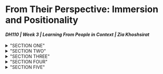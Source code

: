 # From Their Perspective: Immersion and Positionality 
#### *DH110 | Week 3 | Learning From People in Context | Zia Khoshsirat*

<details>
<summary>"SECTION ONE"</summary>
  
# :pencil: Research Goal and Requirements
> :one: **The Main Activity of The Project**

> :two: **The Basic Needs Involved**

> :three: **Common Way(s) Gratify Needs** 

> :four: **Limitation(s) Expected to Be Improved**

   </details>

<details>
<summary>"SECTION TWO"</summary>
  
  # 🏡 Target Users 
  
  > :one: **User's Characteristics**(demographics|preference|expertise|mainstram or not)
  
  > :two: **Context of Use**
  
  > :three: **Processes for Completion of Activity**
   </details>


<details>
<summary>"SECTION THREE"</summary>
  
  # 🔎 Research Method
  
  > :one: **Hows**
 
  > :two: **Whats**
  
   </details>
   
   <details>
<summary>"SECTION FOUR"</summary>
  
  
  
  
  
  
   </details><details>
<summary>"SECTION FIVE"</summary>
  
  
   </details>
